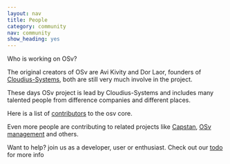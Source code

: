 ```yaml
---
layout: nav
title: People
category: community
nav: community
show_heading: yes
---
```


Who is working on OSv?
<!--more-->

The original creators of OSv are Avi Kivity and Dor Laor, founders of
[Cloudius-Systems](http://cloudius-systems.com/), both are still very
much involve in the project.

These days OSv project is lead by Cloudius-Systems and includes many
talented people from difference companies and different places.
  
Here is a list of
[contributors](https://github.com/cloudius-systems/osv/graphs/contributors)
to the osv core.

Even more people are contributing to related projects like
[Capstan](https://github.com/cloudius-systems/capstan/graphs/contributors),
[OSv management](https://github.com/cloudius-systems/mgmt/graphs/contributors)
and others.

Want to help? join us as a developer, user or enthusiast.
Check out our [todo](/todo) for more info
